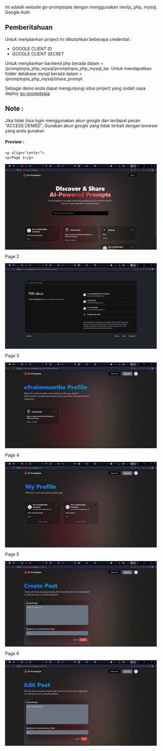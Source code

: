 Ini adalah website go-promptopia dengan menggunakan nextjs, php, mysql, Google Auth

## Pemberitahuan
Untuk menjalankan project ini dibutuhkan beberapa credential :
- GOOGLE CLIENT ID
- GOOGLE CLIENT SECRET

Untuk menjalankan backend php berada dalam = /promptopia_php_mysql/promptopia_php_mysql_be.
Untuk mendapatkan folder database mysql berada dalam = /promptopia_php_mysql/share_prompt

Sebagai demo anda dapat mengunjungi situs project yang sudah saya deploy [go-promptopia](https://go-promptopia.vercel.app)

## Note :
Jika tidak bisa login menggunakan akun google dan terdapat pesan "ACCESS DENIED", Gunakan akun google yang tidak terkait dengan browser yang anda gunakan

#### Preview :
    <p align="center">
    <p>Page 1</p>
  <img src="https://github.com/lluuvvii/promptopia_php_mysql/blob/main/pages-preview/page-1.png" alt="page" width="500" align="center" />
    <p>Page 2</p>
  <img src="https://github.com/lluuvvii/promptopia_php_mysql/blob/main/pages-preview/page-2.png" alt="page" width="500" align="center" />
    <p>Page 3</p>
  <img src="https://github.com/lluuvvii/promptopia_php_mysql/blob/main/pages-preview/page-3.png" alt="page" width="500" align="center" />
    <p>Page 4</p>
  <img src="https://github.com/lluuvvii/promptopia_php_mysql/blob/main/pages-preview/page-4.png" alt="page" width="500" align="center" />
    <p>Page 5</p>
  <img src="https://github.com/lluuvvii/promptopia_php_mysql/blob/main/pages-preview/page-5.png" alt="page" width="500" align="center" />
    <p>Page 6</p>
  <img src="https://github.com/lluuvvii/promptopia_php_mysql/blob/main/pages-preview/page-6.png" alt="page" width="500" align="center" />